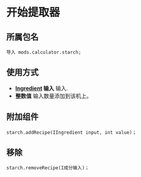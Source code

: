 # 开始提取器

## 所属包名
```zenscript
导入 mods.calculator.starch;
```

## 使用方式

- **[Ingredient](/Vanilla/Variable_Types/IIngredient/) 输入** 输入.
- **整数值** 输入数量添加到该机上。


## 附加组件
```zenscript
starch.addRecipe(IIngredient input, int value)；
```

## 移除
```zenscript
starch.removeRecipe(I成分输入)；
```